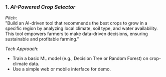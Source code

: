 ### 1. *AI-Powered Crop Selector*  
*Pitch*:  
"Build an AI-driven tool that recommends the best crops to grow in a specific region by analyzing local climate, soil type, and water availability. This tool empowers farmers to make data-driven decisions, ensuring sustainable and profitable farming."

*Tech Approach*:
- Train a basic ML model (e.g., Decision Tree or Random Forest) on crop-climate data.  
- Use a simple web or mobile interface for demo.
